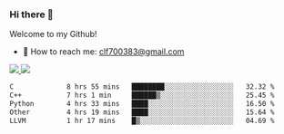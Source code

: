 ### Hi there 👋

<!--
**clingfei/clingfei** is a ✨ _special_ ✨ repository because its `README.md` (this file) appears on your GitHub profile.

Here are some ideas to get you started:

- 🔭 I’m currently working on ...
- 🌱 I’m currently learning ...
- 👯 I’m looking to collaborate on ...
- 🤔 I’m looking for help with ...
- 💬 Ask me about ...
- 📫 How to reach me: ...
- 😄 Pronouns: ...
- ⚡ Fun fact: ...
-->
Welcome to my Github!
- 📧 How to reach me: clf700383@gmail.com

<a href="https://github.com/anuraghazra/github-readme-stats">
  <img src="https://github-readme-stats.vercel.app/api?username=clingfei&count_private=true&show_icons=true&include_all_commits=true&line_height=21&hide_border=true&repo=github-readme-stats" />
</a>
<a href="https://github.com/anuraghazra/convoychat">
  <img src="https://github-readme-stats.vercel.app/api/top-langs/?username=clingfei&hide=Tcl,Perl,Makefile,CSS,HTML,Yacc,Lex,Verilog&langs_count=6&layout=compact&hide_border=true&repo=convoychat" />
</a>

<!--START_SECTION:waka-->

```txt
C             8 hrs 55 mins   ████████░░░░░░░░░░░░░░░░░   32.32 %
C++           7 hrs 1 min     ██████▒░░░░░░░░░░░░░░░░░░   25.45 %
Python        4 hrs 33 mins   ████░░░░░░░░░░░░░░░░░░░░░   16.50 %
Other         4 hrs 19 mins   ████░░░░░░░░░░░░░░░░░░░░░   15.64 %
LLVM          1 hr 17 mins    █▒░░░░░░░░░░░░░░░░░░░░░░░   04.69 %
```

<!--END_SECTION:waka-->
